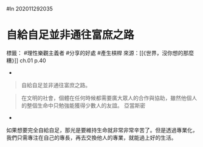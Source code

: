#ln 202011292035
# 自給自足並非通往富庶之路
標籤： #理性樂觀主義者 #分享的好處 #產生槓桿
來源：[[《世界，沒你想的那麼糟》]] ch.01 p.40

-

>自給自足並非通往富庶之路。

>在文明的社會，個體在任何時候都需要廣大眾人的合作與協助，雖然他個人的整個生命中只勉強能獲得少數人的友誼。
>亞當斯密

-

如果想要完全自給自足，那光是要維持生命就非常非常辛苦了。但是透過專業化，我們只需專注在自己的專長，再去交換他人的專業，就能過上好的生活。